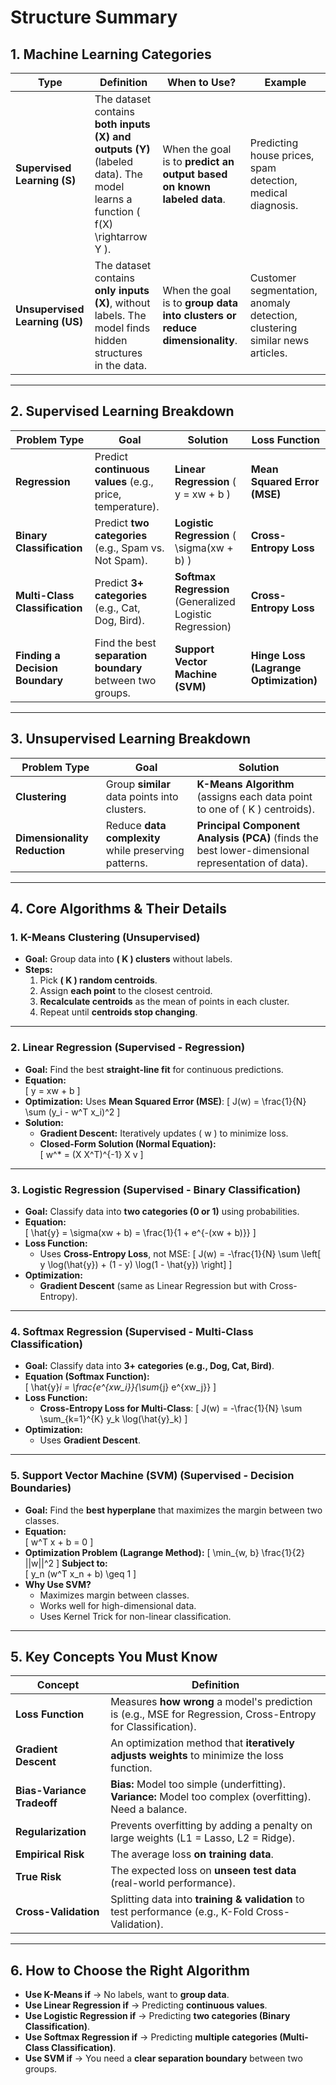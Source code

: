 # **Structure Summary**

## **1. Machine Learning Categories**

| **Type**                | **Definition**  | **When to Use?**  | **Example**  |
|-------------------------|----------------|-------------------|--------------|
| **Supervised Learning (S)** | The dataset contains **both inputs (X) and outputs (Y)** (labeled data). The model learns a function \( f(X) \rightarrow Y \). | When the goal is to **predict an output based on known labeled data**. | Predicting house prices, spam detection, medical diagnosis. |
| **Unsupervised Learning (US)** | The dataset contains **only inputs (X)**, without labels. The model finds hidden structures in the data. | When the goal is to **group data into clusters or reduce dimensionality**. | Customer segmentation, anomaly detection, clustering similar news articles. |

---

## **2. Supervised Learning Breakdown**

| **Problem Type**          | **Goal**                                      | **Solution**                                       | **Loss Function** |
|---------------------------|----------------------------------------------|--------------------------------------------------|------------------|
| **Regression**            | Predict **continuous values** (e.g., price, temperature). | **Linear Regression** \( y = xw + b \)           | **Mean Squared Error (MSE)** |
| **Binary Classification** | Predict **two categories** (e.g., Spam vs. Not Spam). | **Logistic Regression** \( \sigma(xw + b) \)     | **Cross-Entropy Loss** |
| **Multi-Class Classification** | Predict **3+ categories** (e.g., Cat, Dog, Bird). | **Softmax Regression** (Generalized Logistic Regression) | **Cross-Entropy Loss** |
| **Finding a Decision Boundary** | Find the best **separation boundary** between two groups. | **Support Vector Machine (SVM)** | **Hinge Loss (Lagrange Optimization)** |

---

## **3. Unsupervised Learning Breakdown**

| **Problem Type**           | **Goal**                                      | **Solution** |
|----------------------------|----------------------------------------------|-------------|
| **Clustering**             | Group **similar** data points into clusters. | **K-Means Algorithm** (assigns each data point to one of \( K \) centroids). |
| **Dimensionality Reduction** | Reduce **data complexity** while preserving patterns. | **Principal Component Analysis (PCA)** (finds the best lower-dimensional representation of data). |

---

## **4. Core Algorithms & Their Details**

### **1. K-Means Clustering (Unsupervised)**
- **Goal:** Group data into **\( K \) clusters** without labels.
- **Steps:**
  1. Pick **\( K \) random centroids**.
  2. Assign **each point** to the closest centroid.
  3. **Recalculate centroids** as the mean of points in each cluster.
  4. Repeat until **centroids stop changing**.

---

### **2. Linear Regression (Supervised - Regression)**
- **Goal:** Find the best **straight-line fit** for continuous predictions.
- **Equation:**  
  \[
  y = xw + b
  \]
- **Optimization:** Uses **Mean Squared Error (MSE)**:
  \[
  J(w) = \frac{1}{N} \sum (y_i - w^T x_i)^2
  \]
- **Solution:**  
  - **Gradient Descent:** Iteratively updates \( w \) to minimize loss.
  - **Closed-Form Solution (Normal Equation):**  
    \[
    w^* = (X X^T)^{-1} X v
    \]

---

### **3. Logistic Regression (Supervised - Binary Classification)**
- **Goal:** Classify data into **two categories (0 or 1)** using probabilities.
- **Equation:**  
  \[
  \hat{y} = \sigma(xw + b) = \frac{1}{1 + e^{-(xw + b)}}
  \]
- **Loss Function:**  
  - Uses **Cross-Entropy Loss**, not MSE:
    \[
    J(w) = -\frac{1}{N} \sum \left[ y \log(\hat{y}) + (1 - y) \log(1 - \hat{y}) \right]
    \]
- **Optimization:**  
  - **Gradient Descent** (same as Linear Regression but with Cross-Entropy).

---

### **4. Softmax Regression (Supervised - Multi-Class Classification)**
- **Goal:** Classify data into **3+ categories (e.g., Dog, Cat, Bird)**.
- **Equation (Softmax Function):**  
  \[
  \hat{y}_i = \frac{e^{xw_i}}{\sum_{j} e^{xw_j}}
  \]
- **Loss Function:**  
  - **Cross-Entropy Loss for Multi-Class**:
    \[
    J(w) = -\frac{1}{N} \sum \sum_{k=1}^{K} y_k \log(\hat{y}_k)
    \]
- **Optimization:**  
  - Uses **Gradient Descent**.

---

### **5. Support Vector Machine (SVM) (Supervised - Decision Boundaries)**
- **Goal:** Find the **best hyperplane** that maximizes the margin between two classes.
- **Equation:**  
  \[
  w^T x + b = 0
  \]
- **Optimization Problem (Lagrange Method):**
  \[
  \min_{w, b} \frac{1}{2} ||w||^2
  \]
  **Subject to:**  
  \[
  y_n (w^T x_n + b) \geq 1
  \]
- **Why Use SVM?**
  - Maximizes margin between classes.
  - Works well for high-dimensional data.
  - Uses Kernel Trick for non-linear classification.

---

## **5. Key Concepts You Must Know**

| **Concept**                 | **Definition**  |
|-----------------------------|----------------|
| **Loss Function**            | Measures **how wrong** a model's prediction is (e.g., MSE for Regression, Cross-Entropy for Classification). |
| **Gradient Descent**         | An optimization method that **iteratively adjusts weights** to minimize the loss function. |
| **Bias-Variance Tradeoff**   | **Bias:** Model too simple (underfitting). **Variance:** Model too complex (overfitting). Need a balance. |
| **Regularization**           | Prevents overfitting by adding a penalty on large weights (L1 = Lasso, L2 = Ridge). |
| **Empirical Risk**           | The average loss **on training data**. |
| **True Risk**                | The expected loss on **unseen test data** (real-world performance). |
| **Cross-Validation**         | Splitting data into **training & validation** to test performance (e.g., K-Fold Cross-Validation). |

---

## **6. How to Choose the Right Algorithm**
- **Use K-Means if** → No labels, want to **group data**.
- **Use Linear Regression if** → Predicting **continuous values**.
- **Use Logistic Regression if** → Predicting **two categories (Binary Classification)**.
- **Use Softmax Regression if** → Predicting **multiple categories (Multi-Class Classification)**.
- **Use SVM if** → You need a **clear separation boundary** between two groups.